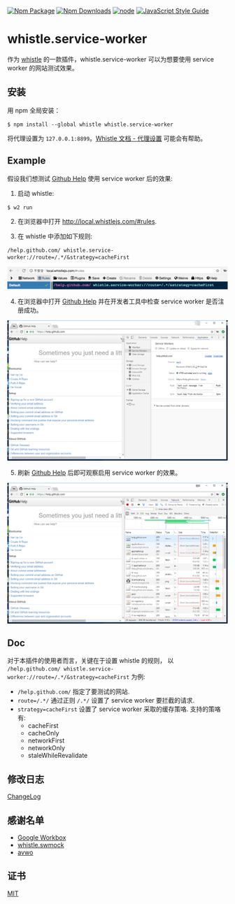 [![Npm Package](https://img.shields.io/npm/v/whistle.service-worker.svg)](https://www.npmjs.com/package/whistle.service-worker)
[![Npm Downloads](https://img.shields.io/npm/dm/whistle.service-worker.svg)](https://www.npmjs.com/package/whistle.service-worker)
[![node](https://img.shields.io/node/v/whistle.service-worker.svg)](https://github.com/elvinn/whistle.service-worker)
[![JavaScript Style Guide](https://img.shields.io/badge/code_style-standard-brightgreen.svg)](https://standardjs.com)

# whistle.service-worker

作为 [whistle](https://github.com/avwo/whistle) 的一款插件，whistle.service-worker 可以为想要使用 service worker 的网站测试效果。

## 安装
用 npm 全局安装：

```shell
$ npm install --global whistle whistle.service-worker
```

将代理设置为 `127.0.0.1:8899`。[Whistle 文档 - 代理设置](https://github.com/avwo/whistle#%E8%AE%BE%E7%BD%AE%E4%BB%A3%E7%90%86) 可能会有帮助。

## Example

假设我们想测试 [Github Help](help.github.com) 使用 service worker 后的效果:

1. 启动 whistle:

```shell
$ w2 run
```

2. 在浏览器中打开 http://local.whistlejs.com/#rules.

3. 在 whistle 中添加如下规则:

```shelll
/help.github.com/ whistle.service-worker://route=/.*/&strategy=cacheFirst
```

![rule](htdoc/image/rule.png)

4. 在浏览器中打开 [Github Help](https://help.github.com/) 并在开发者工具中检查 service worker 是否注册成功。

![registered](htdoc/image/registered.png)

5. 刷新 [Github Help](https://help.github.com/) 后即可观察启用 service worker 的效果。

![fetch](htdoc/image/fetch.png)


## Doc

对于本插件的使用者而言，关键在于设置 whistle 的规则， 以 `/help.github.com/ whistle.service-worker://route=/.*/&strategy=cacheFirst` 为例:

- `/help.github.com/` 指定了要测试的网站.
- `route=/.*/` 通过正则 `/.*/` 设置了 service worker 要拦截的请求.
- `strategy=cacheFirst` 设置了 service worker 采取的缓存策咯. 支持的策咯有:
  - cacheFirst
  - cacheOnly
  - networkFirst
  - networkOnly
  - staleWhileRevalidate

## 修改日志

[ChangeLog](https://github.com/elvinn/whistle.service-worker/blob/master/CHANGELOG.md)

## 感谢名单
- [Google Workbox](https://github.com/GoogleChrome/workbox)
- [whistle.swmock](https://github.com/whistle-plugins/whistle.swmock)
- [avwo](https://github.com/avwo)

## 证书
[MIT](https://github.com/elvinn/whistle.service-worker/blob/master/LICENSE)

